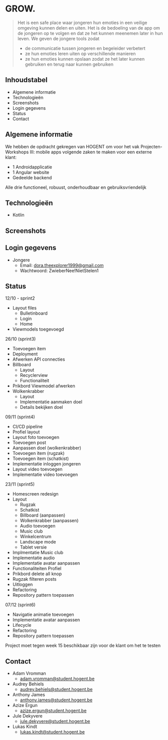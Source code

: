 # GROW.
> Het is een safe place waar jongeren hun emoties in een veilige omgeving kunnen delen en uiten.
Het is de bedoeling van de app om de jongeren op te volgen en dat ze het kunnen meenemen later in hun leven. 
We geven de jongere tools zodat
  > - de communicatie tussen jongeren en begeleider verbetert 
  > - ze hun emoties leren uiten op verschillende manieren
  > - ze hun emoties kunnen opslaan zodat ze het later kunnen gebruiken en terug naar kunnen gebruiken

## Inhoudstabel
* Algemene informatie
* Technologieën
* Screenshots
* Login gegevens
* Status
* Contact

## Algemene informatie
We hebben de opdracht gekregen van HOGENT om voor het vak Projecten-Workshops III: mobile apps volgende zaken te maken voor een externe klant: 
- 1 Androidapplicatie
- 1 Angular website
- Gedeelde backend

 Alle drie functioneel, robuust, onderhoudbaar en gebruiksvriendelijk

## Technologieën
- Kotlin 

## Screenshots

## Login gegevens
- Jongere
  - Email: dora.theexplorer1999@gmail.com
  - Wachtwoord: ZwieberNee!NietStelen1
  
## Status

12/10 - sprint2
- Layout files
  - Bulletinboard
  - Login
  - Home
- Viewmodels toegevoegd

26/10 (sprint3)
- Toevoegen item
- Deployment
- Afwerken API connecties
- Billboard
  - Layout
  - Recyclerview
  - Functionaliteit
- Prikbord Viewmodel afwerken
- Wolkenkrabber
  - Layout
  - Implementatie aanmaken doel
  - Details bekijken doel

09/11 (sprint4)
- CI/CD pipeline
- Profiel layout
- Layout foto toevoegen
- Toevoegen post
- Aanpassen doel (wolkenkrabber)
- Toevoegen item (rugzak)
- Toevoegen item (schatkist)
- Implementatie inloggen jongeren
- Layout video toevoegen
- Implementatie video toevoegen

23/11 (sprint5)
- Homescreen redesign
- Layout
  - Rugzak
  - Schatkist
  - Billboard (aanpassen)
  - Wolkenkrabber (aanpassen)
  - Audio toevoegen
  - Music club
  - Winkelcentrum
  - Landscape mode
  - Tablet versie
- Implmentatie Music club
- Implementatie audio
- Implementatie avatar aanpassen 
- Functionaliteiten Profiel
- Prikbord delete all knop
- Rugzak filteren posts
- Uitloggen
- Refactoring
- Repository pattern toepassen

07/12 (sprint6)
- Navigatie animatie toevoegen
- Implementatie avatar aanpassen
- Lifecycle
- Refactoring
- Repository pattern toepassen

Project moet tegen week 15 beschikbaar zijn voor de klant om het te testen

## Contact
- Adam Vromman
  - adam.vromman@student.hogent.be
- Audrey Behiels
  - audrey.behiels@student.hogent.be
- Anthony James
  - anthony.james@student.hogent.be
- Azize Ergun
  - azize.ergun@student.hogent.be
- Jule Dekyvere
  - jule.dekyvere@student.hogent.be
- Lukas Kindt
  - lukas.kindt@student.hogent.be
